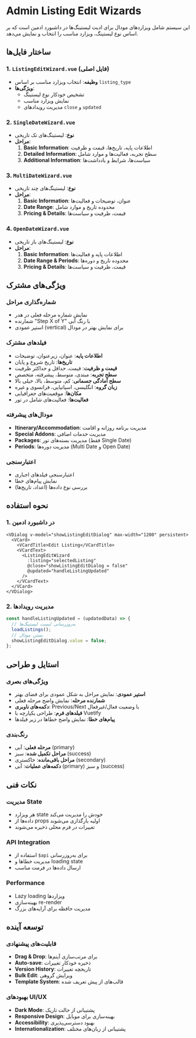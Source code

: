 # Admin Listing Edit Wizards

این سیستم شامل ویزاردهای مودال برای ادیت لیستینگ‌ها در داشبورد ادمین است که بر اساس نوع لیستینگ، ویزارد مناسب را انتخاب و نمایش می‌دهد.

## ساختار فایل‌ها

### 1. `ListingEditWizard.vue` (فایل اصلی)
- **وظیفه**: انتخاب ویزارد مناسب بر اساس `listing_type`
- **ویژگی‌ها**:
  - تشخیص خودکار نوع لیستینگ
  - نمایش ویزارد مناسب
  - مدیریت رویدادهای `close` و `updated`

### 2. `SingleDateWizard.vue`
- **نوع**: لیستینگ‌های تک تاریخی
- **مراحل**:
  1. **Basic Information**: اطلاعات پایه، تاریخ‌ها، قیمت و ظرفیت
  2. **Detailed Information**: سطح تجربه، فعالیت‌ها و موارد شامل
  3. **Additional Information**: سیاست‌ها، شرایط و یادداشت‌ها

### 3. `MultiDateWizard.vue`
- **نوع**: لیستینگ‌های چند تاریخی
- **مراحل**:
  1. **Basic Information**: عنوان، توضیحات و فعالیت‌ها
  2. **Date Range**: محدوده تاریخ و موارد شامل
  3. **Pricing & Details**: قیمت، ظرفیت و سیاست‌ها

### 4. `OpenDateWizard.vue`
- **نوع**: لیستینگ‌های باز تاریخی
- **مراحل**:
  1. **Basic Information**: اطلاعات پایه و فعالیت‌ها
  2. **Date Range & Periods**: محدوده تاریخ و دوره‌ها
  3. **Pricing & Details**: قیمت، ظرفیت و سیاست‌ها

## ویژگی‌های مشترک

### شماره‌گذاری مراحل
- نمایش شماره مرحله فعلی در هدر
- شمارنده "Step X of Y" با رنگ آبی
- استپر عمودی (vertical) برای نمایش بهتر در مودال

### فیلدهای مشترک
- **اطلاعات پایه**: عنوان، زیرعنوان، توضیحات
- **تاریخ‌ها**: تاریخ شروع و پایان
- **قیمت و ظرفیت**: قیمت، حداقل و حداکثر ظرفیت
- **سطح تجربه**: مبتدی، متوسط، پیشرفته، متخصص
- **سطح آمادگی جسمانی**: کم، متوسط، بالا، خیلی بالا
- **زبان گروه**: انگلیسی، اسپانیایی، فرانسوی و غیره
- **مکان‌ها**: موقعیت‌های جغرافیایی
- **فعالیت‌ها**: فعالیت‌های شامل در تور

### مودال‌های پیشرفته
- **Itinerary/Accommodation**: مدیریت برنامه روزانه و اقامت
- **Special Addons**: مدیریت خدمات اضافی
- **Packages**: مدیریت بسته‌های تور (فقط Single Date)
- **Periods**: مدیریت دوره‌ها (Multi Date و Open Date)

### اعتبارسنجی
- اعتبارسنجی فیلدهای اجباری
- نمایش پیام‌های خطا
- بررسی نوع داده‌ها (اعداد، تاریخ‌ها)

## نحوه استفاده

### 1. در داشبورد ادمین
```vue
<VDialog v-model="showListingEditDialog" max-width="1200" persistent>
  <VCard>
    <VCardTitle>Edit Listing</VCardTitle>
    <VCardText>
      <ListingEditWizard
        :listing="selectedListing"
        @close="showListingEditDialog = false"
        @updated="handleListingUpdated"
      />
    </VCardText>
  </VCard>
</VDialog>
```

### 2. مدیریت رویدادها
```javascript
const handleListingUpdated = (updatedData) => {
  // به‌روزرسانی لیست لیستینگ‌ها
  loadListings();
  // بستن مودال
  showListingEditDialog.value = false;
};
```

## استایل و طراحی

### ویژگی‌های بصری
- **استپر عمودی**: نمایش مراحل به شکل عمودی برای فضای بهتر
- **شمارنده مرحله**: نمایش واضح مرحله فعلی
- **دکمه‌های ناوبری**: Previous/Next با وضعیت فعال/غیرفعال
- **فیلدهای فرم**: طراحی یکپارچه با Vuetify
- **پیام‌های خطا**: نمایش واضح خطاها در زیر فیلدها

### رنگ‌بندی
- **مرحله فعلی**: آبی (primary)
- **مراحل تکمیل شده**: سبز (success)
- **مراحل باقی‌مانده**: خاکستری (secondary)
- **دکمه‌های عملیات**: آبی (primary) و سبز (success)

## نکات فنی

### مدیریت State
- هر ویزارد state خودش را مدیریت می‌کند
- داده‌ها از props اولیه بارگذاری می‌شوند
- تغییرات در فرم محلی ذخیره می‌شوند

### API Integration
- استفاده از `$api` برای به‌روزرسانی
- مدیریت خطاها و loading state
- ارسال داده‌ها در فرمت مناسب

### Performance
- Lazy loading ویزاردها
- بهینه‌سازی re-render
- مدیریت حافظه برای آرایه‌های بزرگ

## توسعه آینده

### قابلیت‌های پیشنهادی
- **Drag & Drop**: برای مرتب‌سازی آیتم‌ها
- **Auto-save**: ذخیره خودکار تغییرات
- **Version History**: تاریخچه تغییرات
- **Bulk Edit**: ویرایش گروهی
- **Template System**: قالب‌های از پیش تعریف شده

### بهبودهای UI/UX
- **Dark Mode**: پشتیبانی از حالت تاریک
- **Responsive Design**: بهینه‌سازی برای موبایل
- **Accessibility**: بهبود دسترسی‌پذیری
- **Internationalization**: پشتیبانی از زبان‌های مختلف



















